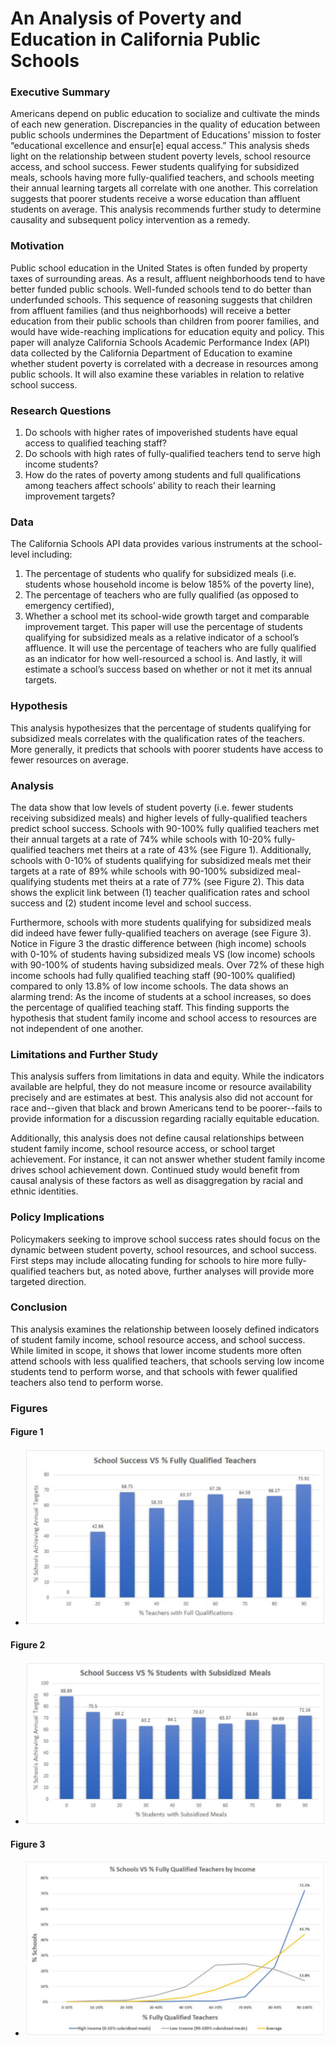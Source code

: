 # An Analysis of Poverty and Education in California Public Schools

### Executive Summary
Americans depend on public education to socialize and cultivate the minds of each new
generation. Discrepancies in the quality of education between public schools undermines the
Department of Educations’ mission to foster “educational excellence and ensur[e] equal access.”
This analysis sheds light on the relationship between student poverty levels, school resource
access, and school success. Fewer students qualifying for subsidized meals, schools having more
fully-qualified teachers, and schools meeting their annual learning targets all correlate with one
another. This correlation suggests that poorer students receive a worse education than affluent
students on average. This analysis recommends further study to determine causality and
subsequent policy intervention as a remedy.

### Motivation
Public school education in the United States is often funded by property taxes of surrounding
areas. As a result, affluent neighborhoods tend to have better funded public schools. Well-funded
schools tend to do better than underfunded schools. This sequence of reasoning suggests that
children from affluent families (and thus neighborhoods) will receive a better education from
their public schools than children from poorer families, and would have wide-reaching
implications for education equity and policy. This paper will analyze California Schools
Academic Performance Index (API) data collected by the California Department of Education to
examine whether student poverty is correlated with a decrease in resources among public
schools. It will also examine these variables in relation to relative school success.

### Research Questions
1. Do schools with higher rates of impoverished students have equal access to qualified
    teaching staff?
2. Do schools with high rates of fully-qualified teachers tend to serve high income students?
3. How do the rates of poverty among students and full qualifications among teachers affect
    schools’ ability to reach their learning improvement targets?

### Data
The California Schools API data provides various instruments at the school-level including:
1. The percentage of students who qualify for subsidized meals (i.e. students whose
household income is below 185% of the poverty line),
2. The percentage of teachers who are fully qualified (as opposed to emergency certified),
3. Whether a school met its school-wide growth target and comparable improvement target.
This paper will use the percentage of students qualifying for subsidized meals as a relative
indicator of a school’s affluence. It will use the percentage of teachers who are fully qualified as
an indicator for how well-resourced a school is. And lastly, it will estimate a school’s success
based on whether or not it met its annual targets.

### Hypothesis
This analysis hypothesizes that the percentage of students qualifying for subsidized meals
correlates with the qualification rates of the teachers. More generally, it predicts that schools
with poorer students have access to fewer resources on average.

### Analysis
The data show that low levels of student poverty (i.e. fewer students receiving subsidized meals)
and higher levels of fully-qualified teachers predict school success. Schools with 90-100% fully
qualified teachers met their annual targets at a rate of 74% while schools with 10-20%
fully-qualified teachers met theirs at a rate of 43% (see Figure 1). Additionally, schools with
0-10% of students qualifying for subsidized meals met their targets at a rate of 89% while
schools with 90-100% subsidized meal-qualifying students met theirs at a rate of 77% (see
Figure 2). This data shows the explicit link between (1) teacher qualification rates and school
success and (2) student income level and school success.

Furthermore, schools with more students qualifying for subsidized meals did indeed have fewer
fully-qualified teachers on average (see Figure 3). Notice in Figure 3 the drastic difference
between (high income) schools with 0-10% of students having subsidized meals VS (low
income) schools with 90-100% of students having subsidized meals. Over 72% of these high
income schools had fully qualified teaching staff (90-100% qualified) compared to only 13.8%
of low income schools. The data shows an alarming trend: As the income of students at a school
increases, so does the percentage of qualified teaching staff. This finding supports the hypothesis
that student family income and school access to resources are not independent of one another.

### Limitations and Further Study
This analysis suffers from limitations in data and equity. While the indicators available are
helpful, they do not measure income or resource availability precisely and are estimates at best.
This analysis also did not account for race and--given that black and brown Americans tend to be
poorer--fails to provide information for a discussion regarding racially equitable education.

Additionally, this analysis does not define causal relationships between student family income,
school resource access, or school target achievement. For instance, it can not answer whether
student family income drives school achievement down. Continued study would benefit from
causal analysis of these factors as well as disaggregation by racial and ethnic identities.

### Policy Implications
Policymakers seeking to improve school success rates should focus on the dynamic between
student poverty, school resources, and school success. First steps may include allocating funding
for schools to hire more fully-qualified teachers but, as noted above, further analyses will
provide more targeted direction.

### Conclusion
This analysis examines the relationship between loosely defined indicators of student family
income, school resource access, and school success. While limited in scope, it shows that lower
income students more often attend schools with less qualified teachers, that schools serving low
income students tend to perform worse, and that schools with fewer qualified teachers also tend
to perform worse.

### Figures

#### Figure 1
- ![Bar graph showing school success rising with teacher qualification rates](figures/figure1.PNG)
#### Figure 2
- ![Bar graph showing school success falling as more students qualify for subsidized meals](figures/figure2.PNG)
#### Figure 3
- ![Line graph showing that schools with higher student income tend to have more fully-qualified teachers than schools with lower student income](figures/figure3.PNG)
